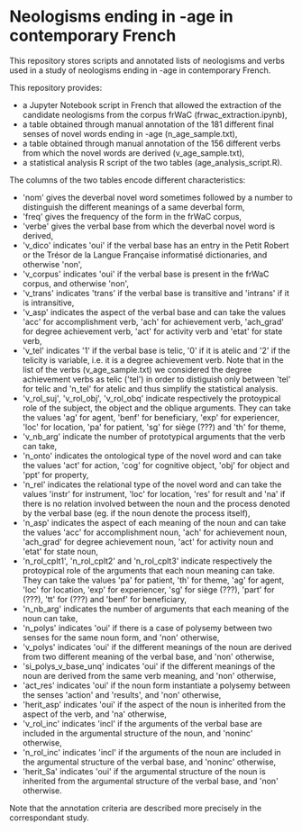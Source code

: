 # Neologisms ending in -age in contemporary French
This repository stores scripts and annotated lists of neologisms and verbs used in a study of neologisms ending in -age in contemporary French.

This repository provides:
- a Jupyter Notebook script in French that allowed the extraction of the candidate neologisms from the corpus frWaC (frwac_extraction.ipynb),
- a table obtained through manual annotation of the 181 different final senses of novel words ending in -age (n_age_sample.txt),
- a table obtained through manual annotation of the 156 different verbs from which the novel words are derived (v_age_sample.txt),
- a statistical analysis R script of the two tables (age_analysis_script.R).

The columns of the two tables encode different characteristics:
- 'nom' gives the deverbal novel word sometimes followed by a number to distinguish the different meanings of a same deverbal form,
- 'freq' gives the frequency of the form in the frWaC corpus,
- 'verbe' gives the verbal base from which the deverbal novel word is derived,
- 'v_dico' indicates 'oui' if the verbal base has an entry in the Petit Robert or the Trésor de la Langue Française informatisé dictionaries, and otherwise 'non',
- 'v_corpus' indicates 'oui' if the verbal base is present in the frWaC corpus, and otherwise 'non',
- 'v_trans' indicates 'trans' if the verbal base is transitive and 'intrans' if it is intransitive,
- 'v_asp' indicates the aspect of the verbal base and can take the values 'acc' for accomplishment verb, 'ach' for achievement verb, 'ach_grad' for degree achievement verb, 'act' for activity verb and 'etat' for state verb,
- 'v_tel' indicates '1' if the verbal base is telic, '0' if it is atelic and '2' if the telicity is variable, i.e. it is a degree achievement verb. Note that in the list of the verbs (v_age_sample.txt) we considered the degree achievement verbs as telic ('tel') in order to distiguish only between 'tel' for telic and 'n_tel' for atelic and thus simplify the statistical analysis.
- 'v_rol_suj', 'v_rol_obj', 'v_rol_obq' indicate respectively the protoypical role of the subject, the object and the oblique arguments. They can take the values 'ag' for agent, 'benf' for beneficiary, 'exp' for experiencer, 'loc' for location, 'pa' for patient, 'sg' for siège (???) and 'th' for theme,
- 'v_nb_arg' indicate the number of prototypical arguments that the verb can take,
- 'n_onto' indicates the ontological type of the novel word and can take the values 'act' for action, 'cog' for cognitive object, 'obj' for object and 'ppt' for property,
- 'n_rel' indicates the relational type of the novel word and can take the values 'instr' for instrument, 'loc' for location, 'res' for result and 'na' if there is no relation involved between the noun and the process denoted by the verbal base (eg. if the noun denote the process itself),
- 'n_asp' indicates the aspect of each meaning of the noun and can take the values 'acc' for accomplishment noun, 'ach' for achievement noun, 'ach_grad' for degree achievement noun, 'act' for activity noun and 'etat' for state noun,
- 'n_rol_cplt1', 'n_rol_cplt2' and 'n_rol_cplt3' indicate respectively the protoypical role of the arguments that each noun meaning can take. They can take the values 'pa' for patient, 'th' for theme, 'ag' for agent, 'loc' for location, 'exp' for experiencer, 'sg' for siège (???), 'part' for (???), 'tt' for (???) and 'benf' for beneficiary,
- 'n_nb_arg' indicates the number of arguments that each meaning of the noun can take,
- 'n_polys' indicates 'oui' if there is a case of polysemy between two senses for the same noun form, and 'non' otherwise,
- 'v_polys' indicates 'oui' if the different meanings of the noun are derived from two different meaning of the verbal base, and 'non' otherwise,
- 'si_polys_v_base_unq' indicates 'oui' if the different meanings of the noun are derived from the same verb meaning, and 'non' otherwise,
- 'act_res' indicates 'oui' if the noun form instantiate a polysemy between the senses 'action' and 'results', and 'non' otherwise,
- 'herit_asp' indicates 'oui' if the aspect of the noun is inherited from the aspect of the verb, and 'na' otherwise,
- 'v_rol_inc' indicates 'incl' if the arguments of the verbal base are included in the argumental structure of the noun, and 'noninc' otherwise,
- 'n_rol_inc' indicates 'incl' if the arguments of the noun are included in the argumental structure of the verbal base, and 'noninc' otherwise,
- 'herit_Sa' indicates 'oui' if the argumental structure of the noun is inherited from the argumental structure of the verbal base, and 'non' otherwise.

Note that the annotation criteria are described more precisely in the correspondant study.

